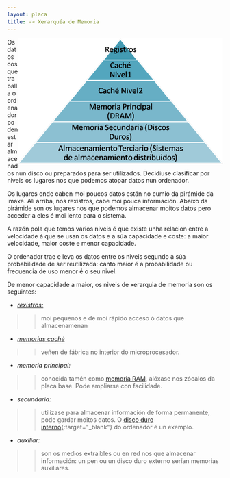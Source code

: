 ```yaml
---
layout: placa
title: -> Xerarquía de Memoria
---
```


<img style="float: right;" alt="xerarquía de memoria" src="/imaxes/xerarquia.png">
Os datos cos que traballa o ordenador poden estar almacenados nun disco ou preparados para ser utilizados. Decidiuse clasificar por niveis os lugares nos que podemos atopar datos nun ordenador.

Os lugares onde caben moi poucos datos están no cumio da pirámide da imaxe. Alí arriba, nos rexistros, cabe moi pouca información. Abaixo da pirámide son os lugares nos que podemos almacenar moitos datos pero acceder a eles é moi lento para o sistema.

A razón pola que temos varios niveis é que existe unha relacion entre a velocidade á que se usan os datos e a súa capacidade e coste: a maior velocidade, maior coste e menor capacidade.

O ordenador trae e leva os datos entre os niveis segundo a súa probabilidade de ser reutilizada: canto maior é a probabilidade ou frecuencia de uso menor é o seu nivel.

 De menor capacidade a maior, os niveis de xerarquia de memoria son os seguintes:

* [_rexistros:_]({{site.url}}/placa/10rexistros)

>> moi pequenos e de moi rápido acceso ó datos que almacenamenan

* [_memorias caché_]({{site.url}}/placa/08cache)

>> veñen de fábrica no interior do microprocesador.


* _memoria principal:_

>> conocida tamén como [memoria RAM]({{site.url}}/placa/09RAM), alóxase nos zócalos da placa base. Pode ampliarse con facilidade.

* _secundaria:_

>>utilízase para almacenar información de forma permanente, pode gardar moitos datos. O [disco duro interno]({{site.url}}/montaxe/10discoDuro){:target="_blank"} do ordenador é un exemplo.

* _auxiliar:_

>>son os medios extraibles ou en red nos que almacenar información: un pen ou un disco duro externo serían memorias auxiliares.
